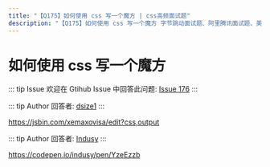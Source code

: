 ```yaml
---
title: "【Q175】如何使用 css 写一个魔方 | css高频面试题"
description: "【Q175】如何使用 css 写一个魔方 字节跳动面试题、阿里腾讯面试题、美团小米面试题。"
---
```


# 如何使用 css 写一个魔方

::: tip Issue
欢迎在 Gtihub Issue 中回答此问题: [Issue 176](https://github.com/shfshanyue/Daily-Question/issues/176)
:::

::: tip Author
回答者: [dsize1](https://github.com/dsize1)
:::

https://jsbin.com/xemaxovisa/edit?css,output

::: tip Author
回答者: [Indusy](https://github.com/Indusy)
:::

https://codepen.io/indusy/pen/YzeEzzb
